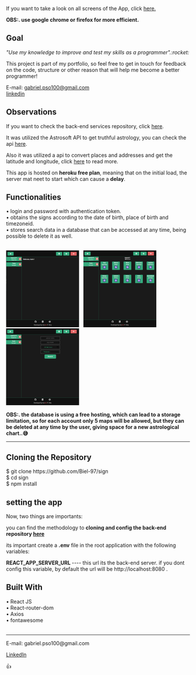 <p> If you want to take a look on all screens of the App, click <a href="https://biel-97.github.io/sign/#/sign/login" target="_blank">here.</a></p>
<p><Strong>OBS:. use google chrome or firefox for more efficient.</strong></p>
<h2>Goal</h2> 
<p><i>"Use my knowledge to improve and test my skills as a programmer".:rocket:</i></p>

<p>This project is part of my portfolio, so feel free to get in touch for feedback on the code, structure or other reason that will help me become a better programmer!</p>

<span>E-mail: <a>gabriel.pso100@gmail.com</a ></span><br>
<span><a target="_blank" href="https://www.linkedin.com/in/gabriel-97-oliveira">linkedin</a></span><br>

<h2>Observations</h2>
<p>If you want to check the back-end services repository, click <a target="_blank" href="https://github.com/Biel-97/sign-back"> here</a>.</p>

<p>It was utilized the Astrosoft API to get truthful astrology, you can check the api <a href="http://docs.innovativeastrosolutions.com/" target="_blank">here</a>.</p>

<p>Also it was utilized a api to convert places and addresses and get the latitude and longitude, click <a href="https://positionstack.com/documentation" target="_blank">here</a> to read more.</p>

<p>
This app is hosted on <strong>heroku free plan</strong>, meaning that on the initial load, the server mat neet to start which can cause a <strong>delay</strong>.
</p>

	
<h2>Functionalities</h2>
• login and password with authentication token.<br>
• obtains the signs according to the date of birth, place of birth and timezoneid.<br>
• stores search data in a database that can be accessed at any time, being possible to delete it as well.<br><br>


<img src="ReadMeImages\sign-preview-1.png"
width="200"
height="210"  alt="home-page"> &nbsp;
<img src="ReadMeImages\sign-preview-2.png"
width="200"
height="210"  alt="sign info">&nbsp;&nbsp;
<img src="ReadMeImages\sign-preview-3.png"
width="200"
height="210"  alt="sign form">

<strong>OBS:. the database is using a free hosting, which can lead to a storage limitation, so for each account only 5 maps will be allowed, but they can be deleted at any time by the user, giving space for a new astrological chart..:sweat_smile:</strong>
<hr>

<h2>Cloning the Repository</h2>
<span>$ git clone https://github.com/Biel-97/sign</span><br>
<span>$ cd sign</span><br>
<span>$ npm install</span>
<br>

<h2>setting the app</h2>
Now, two things are importants:<br>

 <p>you can find the methodology to <strong>cloning and config the back-end repository <a target="_blank" href="https://github.com/Biel-97/sign-back"> here</a></strong></p>

<p>its important create a <strong>.env</strong>  file in the root application with the following variables:<p>

<strong>REACT_APP_SERVER_URL </strong> <i>---- </i>this url its the back-end server. if you dont config this variable, by default the url will be http://localhost:8080 .<br>


<h2>Built With</h2>
<span>• React JS </span><br>
<span>• React-router-dom </span><br>
<span>• Axios</span><br>
<span>• fontawesome</span><br><br>

<hr>
<span>E-mail: <a>gabriel.pso100@gmail.com</a ></span><br>

<span><a href ="http://www.linkedin.com/in/gabriel-97-oliveira" target="_blank">LinkedIn</a> </span><br>

:thumbsup:
